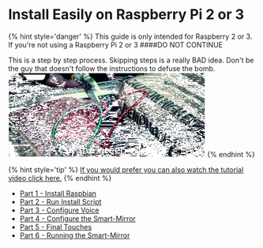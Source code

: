 # Install Easily on Raspberry Pi 2 or 3

{% hint style='danger' %}
This guide is only intended for Raspberry 2 or 3. If you're not using a Raspberry Pi 2 or 3
####DO NOT CONTINUE

This is a step by step process. Skipping steps is a really BAD idea. Don't be the guy that doesn't follow the instructions to defuse the bomb.
![](/assets/smart-mirror-defuseBomb.gif)
{% endhint %}

{% hint style='tip' %}
[If you would prefer you can also watch the tutorial video click here.](#)
{% endhint %}

* [Part 1 - Install Raspbian](/docs/tutorials/Easy-Pi/Part-1.md)
* [Part 2 - Run Install Script](/docs/tutorials/Easy-Pi/Part-2.md)
* [Part 3 - Configure Voice](/docs/tutorials/Easy-Pi/Part-3.md)
* [Part 4 - Configure the Smart-Mirror](/docs/tutorials/Easy-Pi/Part-4.md)
* [Part 5 - Final Touches](/docs/tutorials/Easy-Pi/Part-5.md)
* [Part 6 - Running the Smart-Mirror](/docs/tutorials/Easy-Pi/Part-6.md)

